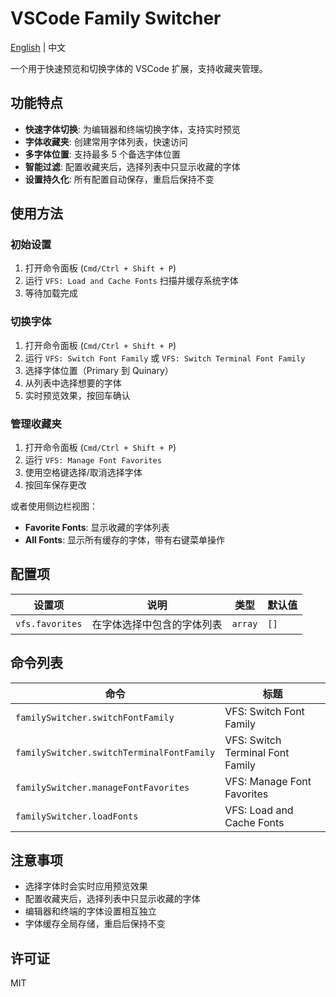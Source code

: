 # VSCode Family Switcher

[English](README.md) | 中文

一个用于快速预览和切换字体的 VSCode 扩展，支持收藏夹管理。

## 功能特点

- **快速字体切换**: 为编辑器和终端切换字体，支持实时预览
- **字体收藏夹**: 创建常用字体列表，快速访问
- **多字体位置**: 支持最多 5 个备选字体位置
- **智能过滤**: 配置收藏夹后，选择列表中只显示收藏的字体
- **设置持久化**: 所有配置自动保存，重启后保持不变

## 使用方法

### 初始设置

1. 打开命令面板 (`Cmd/Ctrl + Shift + P`)
2. 运行 `VFS: Load and Cache Fonts` 扫描并缓存系统字体
3. 等待加载完成

### 切换字体

1. 打开命令面板 (`Cmd/Ctrl + Shift + P`)
2. 运行 `VFS: Switch Font Family` 或 `VFS: Switch Terminal Font Family`
3. 选择字体位置（Primary 到 Quinary）
4. 从列表中选择想要的字体
5. 实时预览效果，按回车确认

### 管理收藏夹

1. 打开命令面板 (`Cmd/Ctrl + Shift + P`)
2. 运行 `VFS: Manage Font Favorites`
3. 使用空格键选择/取消选择字体
4. 按回车保存更改

或者使用侧边栏视图：
- **Favorite Fonts**: 显示收藏的字体列表
- **All Fonts**: 显示所有缓存的字体，带有右键菜单操作

## 配置项

| 设置项 | 说明 | 类型 | 默认值 |
|--------|------|------|--------|
| `vfs.favorites` | 在字体选择中包含的字体列表 | `array` | `[]` |

## 命令列表

| 命令 | 标题 |
|------|------|
| `familySwitcher.switchFontFamily` | VFS: Switch Font Family |
| `familySwitcher.switchTerminalFontFamily` | VFS: Switch Terminal Font Family |
| `familySwitcher.manageFontFavorites` | VFS: Manage Font Favorites |
| `familySwitcher.loadFonts` | VFS: Load and Cache Fonts |

## 注意事项

- 选择字体时会实时应用预览效果
- 配置收藏夹后，选择列表中只显示收藏的字体
- 编辑器和终端的字体设置相互独立
- 字体缓存全局存储，重启后保持不变

## 许可证

MIT
